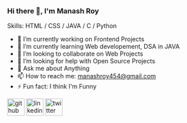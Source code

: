 ### Hi there 👋, I'm Manash Roy

Skills:  HTML / CSS / JAVA / C / Python 

- 🔭 I’m currently working on Frontend Projects 
- 🌱 I’m currently learning Web developement, DSA in JAVA 
- 👯 I’m looking to collaborate on Web Projects 
- 🤔 I’m looking for help with Open Source Projects 
- 💬 Ask me about Anything 
- 📫 How to reach me: manashroy454@gmail.com 
- ⚡ Fun fact: I think I'm Funny 


[<img src='https://img.icons8.com/color-glass/512/github.png' alt='github' height='40'>](https://github.com/Man0sh-r0y)  [<img src='https://img.icons8.com/color/512/linkedin-circled.png' alt='linkedin' height='40'>](https://www.linkedin.com/in/manash-roy-6a28891b1/)  [<img src='https://img.icons8.com/parakeet/512/twitter.png' alt='twitter' height='40'>](https://twitter.com/@ManashR68994541)  


